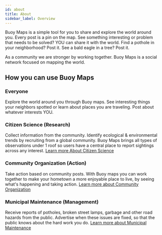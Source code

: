 ```yaml
---
id: about
title: About
sidebar_label: Overview
---
```

Buoy Maps is a simple tool for you to share and explore the world around you. Every post is a pin on the map. See something interesting or problem that needs to be solved? YOU can share it with the world. Find a pothole in your neighborhood? Post it. See a bald eagle in a tree? Post it. 

As a community we are stronger by working together. Buoy Maps is a social network focused on mapping the world.

## How you can use Buoy Maps
### Everyone
Explore the world around you through Buoy maps. See interesting things your neighbors spotted or learn about places you are traveling. Post about whatever interests YOU.

### Citizen Science (Research)
Collect information from the community. Identify ecological & environmental trends by recruiting from a global community. Buoy Maps brings all types of observations under 1 roof so users have a central place to report sightings across any interest. [Learn more About Citizen Science](science)

### Community Organization (Action)
Take action based on community posts.  With Buoy maps you can work together to make your hometown a more enjoyable place to live, by seeing what's happening and taking action. [Learn more about Community Organization](organization)

### Municipal Maintenance (Management)
Receive reports of potholes, broken street lamps, garbage and other road hazards from the public. Advertise when these issues are fixed, so that the public knows about the hard work you do.
[Learn more about Municipal Maintenance](municipal)

